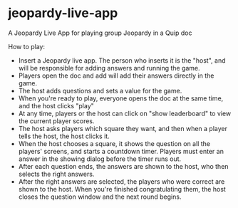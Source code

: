 # jeopardy-live-app
A Jeopardy Live App for playing group Jeopardy in a Quip doc

How to play:

- Insert a Jeopardy live app. The person who inserts it is the "host", and will be responsible for adding answers and running the game.
- Players open the doc and add will add their answers directly in the game.
- The host adds questions and sets a value for the game.
- When you're ready to play, everyone opens the doc at the same time, and the host clicks "play"
- At any time, players or the host can click on "show leaderboard" to view the current player scores.
- The host asks players which square they want, and then when a player tells the host, the host clicks it.
- When the host chooses a square, it shows the question on all the players' screens, and starts a countdown timer. Players must enter an answer in the showing dialog before the timer runs out.
- After each question ends, the answers are shown to the host, who then selects the right answers.
- After the right answers are selected, the players who were correct are shown to the host. When you're finished congratulating them, the host closes the question window and the next round begins.
